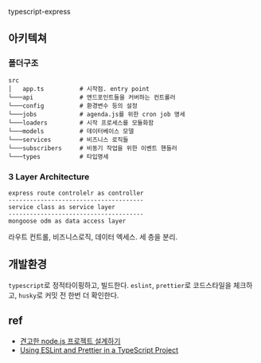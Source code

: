 typescript-express

## 아키텍쳐

### 폴더구조

```
src
│   app.ts          # 시작점. entry point
└───api             # 엔드포인트들을 커버하는 컨트롤러
└───config          # 환경변수 등의 설정
└───jobs            # agenda.js를 위한 cron job 명세
└───loaders         # 시작 프로세스를 모듈화함
└───models          # 데이터베이스 모델
└───services        # 비즈니스 로직들
└───subscribers     # 비동기 작업을 위한 이벤트 핸들러
└───types           # 타입명세
```

### 3 Layer Architecture

```
express route controlelr as controller
--------------------------------------
service class as service layer
--------------------------------------
mongoose odm as data access layer
```

라우트 컨트롤, 비즈니스로직, 데이터 엑세스. 세 층을 분리.

## 개발환경

`typescript`로 정적타이핑하고, 빌드한다. `eslint`, `prettier`로 코드스타일을 체크하고, `husky`로 커밋 전 한번 더 확인한다.

## ref

- [견고한 node.js 프로젝트 설계하기](https://velog.io/@hopsprings2/%EA%B2%AC%EA%B3%A0%ED%95%9C-node.js-%ED%94%84%EB%A1%9C%EC%A0%9D%ED%8A%B8-%EC%95%84%ED%82%A4%ED%85%8D%EC%B3%90-%EC%84%A4%EA%B3%84%ED%95%98%EA%B8%B0)
- [Using ESLint and Prettier in a TypeScript Project](https://www.robertcooper.me/using-eslint-and-prettier-in-a-typescript-project)
